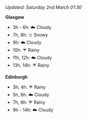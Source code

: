 *Updated: Saturday 2nd March 01:30*

**Glasgow**

* 3h - 6h: :cloud: Cloudy
* 7h, 8h: :snowman: Snowy
* 9h: :cloud: Cloudy
* 10h: :umbrella: Rainy
* 11h, 12h: :cloud: Cloudy
* 13h, 14h: :umbrella: Rainy

**Edinburgh**

* 3h, 4h: :umbrella: Rainy
* 5h, 6h: :cloud: Cloudy
* 7h, 8h: :umbrella: Rainy
* 9h - 14h: :cloud: Cloudy
